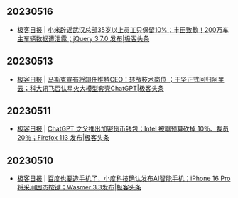 ## 20230516
- [极客日报](https://blog.csdn.net/csdngeeknews) | [小米辟谣武汉总部35岁以上员工只保留10%；丰田致歉！200万车主车辆数据遭泄露；jQuery 3.7.0 发布|极客头条](https://blog.csdn.net/weixin_39786569/article/details/130677773)

## 20230513
- [极客日报](https://blog.csdn.net/csdngeeknews) | [马斯克宣布将卸任推特CEO：转战技术岗位 ；王坚正式回归阿里云；科大讯飞否认星火大模型套壳ChatGPT|极客头条](https://blog.csdn.net/weixin_39786569/article/details/130635257)

## 20230511
- [极客日报](https://blog.csdn.net/csdngeeknews) | [ChatGPT 之父推出加密货币钱包；Intel 被曝预算砍掉 10％、裁员 20％；Firefox 113 发布|极客头条](https://blog.csdn.net/weixin_39786569/article/details/130593829)

## 20230510
- [极客日报](https://blog.csdn.net/csdngeeknews) | [百度也要造手机了，小度科技确认发布AI智能手机；iPhone 16 Pro将采用固态按键；Wasmer 3.3发布|极客头条](https://blog.csdn.net/weixin_39786569/article/details/130573036)

